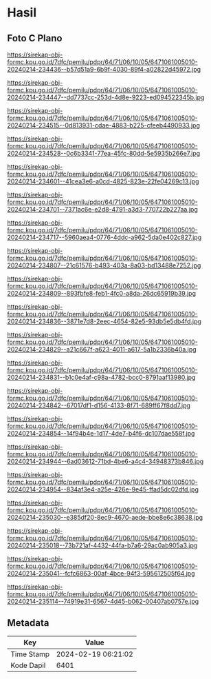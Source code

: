 # Hasil

## Foto C Plano

https://sirekap-obj-formc.kpu.go.id/7dfc/pemilu/pdpr/64/71/06/10/05/6471061005010-20240214-234436--b57d51a9-6b9f-4030-89f4-a02822d45972.jpg

https://sirekap-obj-formc.kpu.go.id/7dfc/pemilu/pdpr/64/71/06/10/05/6471061005010-20240214-234447--dd7737cc-253d-4d8e-9223-ed094522345b.jpg

https://sirekap-obj-formc.kpu.go.id/7dfc/pemilu/pdpr/64/71/06/10/05/6471061005010-20240214-234515--0d813931-cdae-4883-b225-cfeeb4490933.jpg

https://sirekap-obj-formc.kpu.go.id/7dfc/pemilu/pdpr/64/71/06/10/05/6471061005010-20240214-234528--0c6b3341-77ea-45fc-80dd-5e5935b266e7.jpg

https://sirekap-obj-formc.kpu.go.id/7dfc/pemilu/pdpr/64/71/06/10/05/6471061005010-20240214-234601--41cea3e6-a0cd-4825-823e-22fe04269c13.jpg

https://sirekap-obj-formc.kpu.go.id/7dfc/pemilu/pdpr/64/71/06/10/05/6471061005010-20240214-234701--7371ac6e-e2d8-4791-a3d3-770722b227aa.jpg

https://sirekap-obj-formc.kpu.go.id/7dfc/pemilu/pdpr/64/71/06/10/05/6471061005010-20240214-234717--5960aea4-0776-4ddc-a962-5da0e402c827.jpg

https://sirekap-obj-formc.kpu.go.id/7dfc/pemilu/pdpr/64/71/06/10/05/6471061005010-20240214-234807--21c61576-b493-403a-8a03-bd13488e7252.jpg

https://sirekap-obj-formc.kpu.go.id/7dfc/pemilu/pdpr/64/71/06/10/05/6471061005010-20240214-234809--893fbfe8-feb1-4fc0-a8da-26dc65919b39.jpg

https://sirekap-obj-formc.kpu.go.id/7dfc/pemilu/pdpr/64/71/06/10/05/6471061005010-20240214-234836--3871e7d8-2eec-4654-82e5-93db5e5db4fd.jpg

https://sirekap-obj-formc.kpu.go.id/7dfc/pemilu/pdpr/64/71/06/10/05/6471061005010-20240214-234829--a21c667f-a623-4011-a617-5a1b2336b40a.jpg

https://sirekap-obj-formc.kpu.go.id/7dfc/pemilu/pdpr/64/71/06/10/05/6471061005010-20240214-234831--b1c0e4af-c98a-4782-bcc0-8791aaf13980.jpg

https://sirekap-obj-formc.kpu.go.id/7dfc/pemilu/pdpr/64/71/06/10/05/6471061005010-20240214-234842--67017df1-d156-4133-8f71-689ff67f8dd7.jpg

https://sirekap-obj-formc.kpu.go.id/7dfc/pemilu/pdpr/64/71/06/10/05/6471061005010-20240214-234854--14f94b4e-1d17-4de7-b4f6-dc107dae558f.jpg

https://sirekap-obj-formc.kpu.go.id/7dfc/pemilu/pdpr/64/71/06/10/05/6471061005010-20240214-234944--6ad03612-71bd-4be6-a4c4-34948373b846.jpg

https://sirekap-obj-formc.kpu.go.id/7dfc/pemilu/pdpr/64/71/06/10/05/6471061005010-20240214-234954--834af3e4-a25e-426e-9e45-ffad5dc02dfd.jpg

https://sirekap-obj-formc.kpu.go.id/7dfc/pemilu/pdpr/64/71/06/10/05/6471061005010-20240214-235030--e385df20-8ec9-4670-aede-bbe8e6c38638.jpg

https://sirekap-obj-formc.kpu.go.id/7dfc/pemilu/pdpr/64/71/06/10/05/6471061005010-20240214-235018--73b721af-4432-44fa-b7a6-29ac0ab905a3.jpg

https://sirekap-obj-formc.kpu.go.id/7dfc/pemilu/pdpr/64/71/06/10/05/6471061005010-20240214-235041--fcfc6863-00af-4bce-94f3-595612505f64.jpg

https://sirekap-obj-formc.kpu.go.id/7dfc/pemilu/pdpr/64/71/06/10/05/6471061005010-20240214-235114--74919e31-6567-4d45-b062-00407ab0757e.jpg


## Metadata

| Key        | Value               |
| ---------- | ------------------- |
| Time Stamp | 2024-02-19 06:21:02 |
| Kode Dapil | 6401                |



